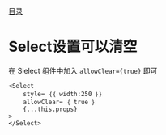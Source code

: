 [目录](./)
# Select设置可以清空

在 Slelect 组件中加入 `allowClear={true}` 即可

```
<Select
	style= ｛｛ width:250 ｝｝
	allowClear= ｛ true ｝
	{...this.props}
>
</Select>
```